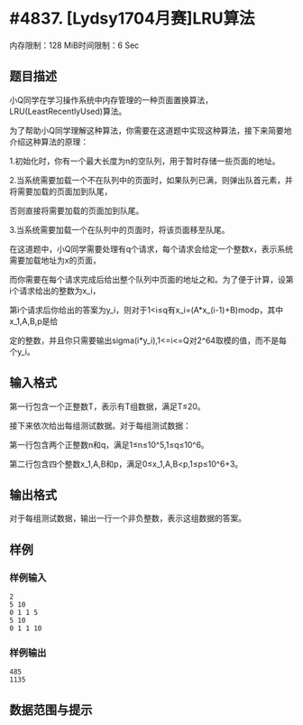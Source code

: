 # #4837. [Lydsy1704月赛]LRU算法

内存限制：128 MiB时间限制：6 Sec

## 题目描述

小Q同学在学习操作系统中内存管理的一种页面置换算法，LRU(LeastRecentlyUsed)算法。

为了帮助小Q同学理解这种算法，你需要在这道题中实现这种算法，接下来简要地介绍这种算法的原理：

1.初始化时，你有一个最大长度为n的空队列，用于暂时存储一些页面的地址。

2.当系统需要加载一个不在队列中的页面时，如果队列已满，则弹出队首元素，并将需要加载的页面加到队尾，

否则直接将需要加载的页面加到队尾。

3.当系统需要加载一个在队列中的页面时，将该页面移至队尾。

在这道题中，小Q同学需要处理有q个请求，每个请求会给定一个整数x，表示系统需要加载地址为x的页面，

而你需要在每个请求完成后给出整个队列中页面的地址之和。为了便于计算，设第i个请求给出的整数为x_i，

第i个请求后你给出的答案为y_i，则对于1<i&le;q有x_i=(A*x_(i-1)+B)modp，其中x_1,A,B,p是给

定的整数，并且你只需要输出sigma(i*y_i),1<=i<=Q对2^64取模的值，而不是每个y_i。

## 输入格式

第一行包含一个正整数T，表示有T组数据，满足T&le;20。

接下来依次给出每组测试数据。对于每组测试数据：

第一行包含两个正整数n和q，满足1&le;n&le;10^5,1&le;q&le;10^6。

第二行包含四个整数x_1,A,B和p，满足0&le;x_1,A,B<p,1&le;p&le;10^6+3。

## 输出格式

 对于每组测试数据，输出一行一个非负整数，表示这组数据的答案。

## 样例

### 样例输入

    
    2
    5 10
    0 1 1 5
    5 10
    0 1 1 10
    

### 样例输出

    
    485
    1135
    
    

## 数据范围与提示
